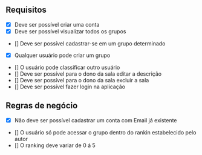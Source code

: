## Requisitos

- [x] Deve ser possível criar uma conta
- [x] Deve ser possível visualizar todos os grupos
- [] Deve ser possível cadastrar-se em um grupo determinado
- [x] Qualquer usuário pode criar um grupo
- [] O usuário pode classificar outro usuário
- [] Deve ser possível para o dono da sala editar a descrição
- [] Deve ser possível para o dono da sala excluir a sala
- [] Deve ser possível fazer login na aplicação
  

## Regras de negócio

- [x] Não deve ser possível cadastrar um conta com Email já existente
- [] O usuário só pode acessar o grupo dentro do rankin estabelecido pelo autor
- [] O ranking deve variar de 0 á 5